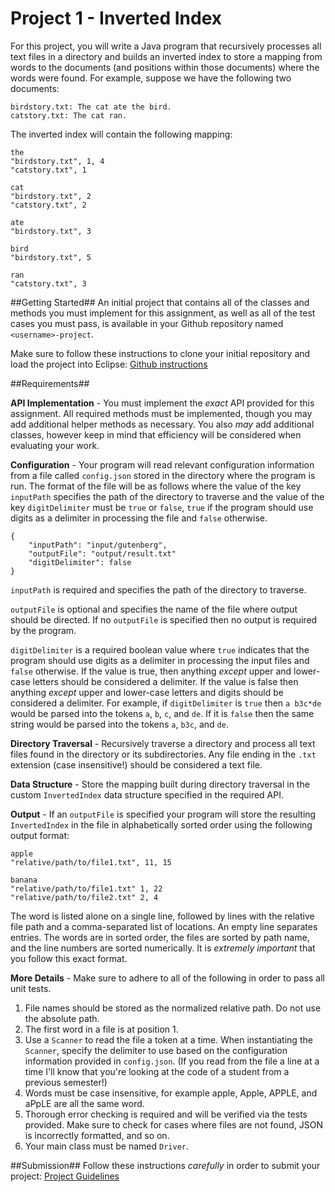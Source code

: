 Project 1 - Inverted Index
==========================


For this project, you will write a Java program that recursively processes all text files in a directory and builds an inverted index to store a mapping from words to the documents (and positions within those documents) where the words were found. For example, suppose we have the following two documents:

```
birdstory.txt: The cat ate the bird.
catstory.txt: The cat ran.
```
The inverted index will contain the following mapping:

```
the
"birdstory.txt", 1, 4
"catstory.txt", 1

cat
"birdstory.txt", 2
"catstory.txt", 2

ate
"birdstory.txt", 3

bird
"birdstory.txt", 5

ran
"catstory.txt", 3
```

##Getting Started##
An initial project that contains all of the classes and methods you must implement for this assignment, as well as all of the test cases you must pass, is available in your Github repository named `<username>-project`. 

Make sure to follow these instructions to clone your initial repository and load the project into Eclipse: [Github instructions](https://github.com/CS212-S15/lectures/blob/master/Notes/githubinstructions.md)

##Requirements##

**API Implementation** - You must implement the *exact* API provided for this assignment. All required methods must be implemented, though you may add additional helper methods as necessary. You also *may* add additional classes, however keep in mind that efficiency will be considered when evaluating your work. 

**Configuration** - Your program will read relevant configuration information from a file called `config.json` stored in the directory where the program is run. The format of the file will be as follows where the value of the key `inputPath` specifies the path of the directory to traverse and the value of the key `digitDelimiter` must be `true` or `false`, `true` if the program should use digits as a delimiter in processing the file and `false` otherwise.

```
{
	"inputPath": "input/gutenberg",
	"outputFile": "output/result.txt"
	"digitDelimiter": false
}
```
`inputPath` is required and specifies the path of the directory to traverse.

`outputFile` is optional and specifies the name of the file where output should be directed. If no `outputFile` is specified then no output is required by the program.

`digitDelimiter` is a required boolean value where `true` indicates that the program should use digits as a delimiter in processing the input files and `false` otherwise. If the value is true, then anything *except* upper and lower-case letters should be considered a delimiter. If the value is false then anything *except* upper and lower-case letters and digits should be considered a delimiter. For example, if `digitDelimiter` is `true` then `a b3c*de` would be parsed into the tokens `a`, `b`, `c`, and `de`. If it is `false` then the same string would be parsed into the tokens `a`, `b3c`, and `de`.

**Directory Traversal** - Recursively traverse a directory and process all text files found in the directory or its subdirectories. Any file ending in the `.txt` extension (case insensitive!) should be considered a text file. 

**Data Structure** - Store the mapping built during directory traversal in the custom `InvertedIndex` data structure specified in the required API.

**Output** - If an `outputFile` is specified your program will store the resulting `InvertedIndex` in the file in alphabetically sorted order using the following output format:

```
apple
"relative/path/to/file1.txt", 11, 15

banana
"relative/path/to/file1.txt" 1, 22
"relative/path/to/file2.txt" 2, 4
```

The word is listed alone on a single line, followed by lines with the relative file path and a comma-separated list of locations. An empty line separates entries. The words are in sorted order, the files are sorted by path name, and the line numbers are sorted numerically. It is *extremely important* that you follow this exact format.

**More Details** - Make sure to adhere to all of the following in order to pass all unit tests.

1. File names should be stored as the normalized relative path. Do not use the absolute path.
2. The first word in a file is at position 1.
3. Use a `Scanner` to read the file a token at a time. When instantiating the `Scanner`, specify the delimiter to use based on the configuration information provided in `config.json`. (If you read from the file a line at a time I'll know that you're looking at the code of a student from a previous semester!)
4. Words must be case insensitive, for example apple, Apple, APPLE, and aPpLE are all the same word.
5. Thorough error checking is required and will be verified via the tests provided. Make sure to check for cases where files are not found, JSON is incorrectly formatted, and so on.
6. Your main class must be named `Driver`.

##Submission##
Follow these instructions *carefully* in order to submit your project: [Project Guidelines](https://github.com/CS212-S15/lectures/blob/master/Notes/projectguidelines.md)